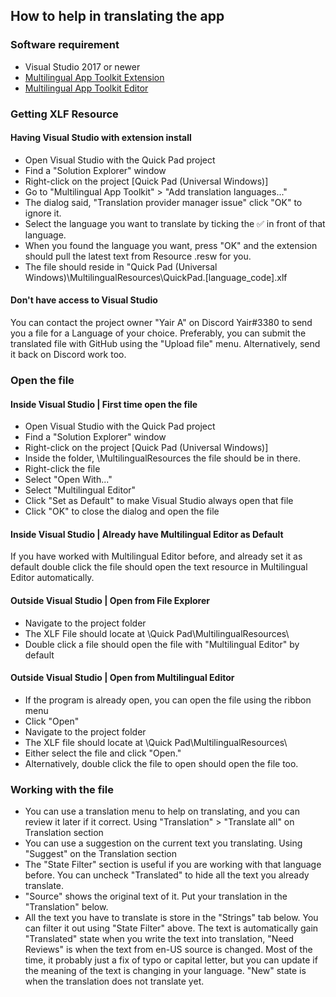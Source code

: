 ## How to help in translating the app

### Software requirement
- Visual Studio 2017 or newer
- [Multilingual App Toolkit Extension](https://marketplace.visualstudio.com/items?itemName=MultilingualAppToolkit.MultilingualAppToolkit-18308)
- [Multilingual App Toolkit Editor](https://developer.microsoft.com/en-us/windows/develop/multilingual-app-toolkit)

### Getting XLF Resource
#### Having Visual Studio with extension install
- Open Visual Studio with the Quick Pad project
- Find a "Solution Explorer" window
- Right-click on the project [Quick Pad (Universal Windows)]
- Go to "Multilingual App Toolkit" > "Add translation languages..."
- The dialog said, "Translation provider manager issue" click "OK" to ignore it.
- Select the language you want to translate by ticking the ✅ in front of that language.
- When you found the language you want, press "OK" and the extension should pull the latest text from Resource .resw for you.
- The file should reside in "Quick Pad (Universal Windows)\MultilingualResources\QuickPad.[language_code].xlf

#### Don't have access to Visual Studio
You can contact the project owner "Yair A" on Discord Yair#3380 to send you a file for a Language of your choice. Preferably, you can submit the translated file with GitHub using the "Upload file" menu. Alternatively, send it back on Discord work too.

### Open the file
#### Inside Visual Studio | First time open the file
- Open Visual Studio with the Quick Pad project
- Find a "Solution Explorer" window
- Right-click on the project [Quick Pad (Universal Windows)]
- Inside the folder, \MultilingualResources the file should be in there.
- Right-click the file
- Select "Open With..."
- Select "Multilingual Editor"
- Click "Set as Default" to make Visual Studio always open that file
- Click "OK" to close the dialog and open the file

#### Inside Visual Studio | Already have Multilingual Editor as Default
If you have worked with Multilingual Editor before, and already set it as default double click the file should open the text resource in Multilingual Editor automatically.

#### Outside Visual Studio | Open from File Explorer
- Navigate to the project folder
- The XLF File should locate at \\Quick Pad\\MultilingualResources\\
- Double click a file should open the file with "Multilingual Editor" by default

#### Outside Visual Studio | Open from Multilingual Editor
- If the program is already open, you can open the file using the ribbon menu
- Click "Open"
- Navigate to the project folder
- The XLF file should locate at \Quick Pad\MultilingualResources\
- Either select the file and click "Open."
- Alternatively, double click the file to open should open the file too.

### Working with the file
- You can use a translation menu to help on translating, and you can review it later if it correct. Using "Translation" > "Translate all" on Translation section
- You can use a suggestion on the current text you translating. Using "Suggest" on the Translation section
- The "State Filter" section is useful if you are working with that language before. You can uncheck "Translated" to hide all the text you already translate.
- "Source" shows the original text of it. Put your translation in the "Translation" below.
- All the text you have to translate is store in the "Strings" tab below. You can filter it out using "State Filter" above. The text is automatically gain "Translated" state when you write the text into translation, "Need Reviews" is when the text from en-US source is changed. Most of the time, it probably just a fix of typo or capital letter, but you can update if the meaning of the text is changing in your language. "New" state is when the translation does not translate yet.

